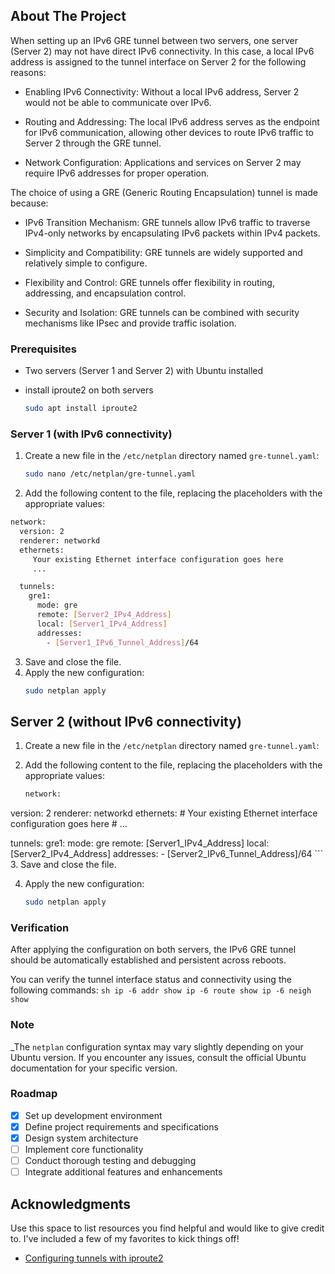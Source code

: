 ## About The Project

When setting up an IPv6 GRE tunnel between two servers, one server (Server 2) may not have direct IPv6 connectivity. In this case, a local IPv6 address is assigned to the tunnel interface on Server 2 for the following reasons:

* Enabling IPv6 Connectivity: Without a local IPv6 address, Server 2 would not be able to communicate over IPv6.

* Routing and Addressing: The local IPv6 address serves as the endpoint for IPv6 communication, allowing other devices to route IPv6 traffic to Server 2 through the GRE tunnel.

* Network Configuration: Applications and services on Server 2 may require IPv6 addresses for proper operation.

The choice of using a GRE (Generic Routing Encapsulation) tunnel is made because:

* IPv6 Transition Mechanism: GRE tunnels allow IPv6 traffic to traverse IPv4-only networks by encapsulating IPv6 packets within IPv4 packets.

* Simplicity and Compatibility: GRE tunnels are widely supported and relatively simple to configure.

* Flexibility and Control: GRE tunnels offer flexibility in routing, addressing, and encapsulation control.

* Security and Isolation: GRE tunnels can be combined with security mechanisms like IPsec and provide traffic isolation.

### Prerequisites

* Two servers (Server 1 and Server 2) with Ubuntu installed

* install iproute2 on both servers
  ```sh
  sudo apt install iproute2
  ```

### Server 1 (with IPv6 connectivity)

1. Create a new file in the `/etc/netplan` directory named `gre-tunnel.yaml`:
   ```sh
   sudo nano /etc/netplan/gre-tunnel.yaml
   ```
2. Add the following content to the file, replacing the placeholders with the appropriate values:
```sh
network:
  version: 2
  renderer: networkd
  ethernets:
     Your existing Ethernet interface configuration goes here
     ...

  tunnels:
    gre1:
      mode: gre
      remote: [Server2_IPv4_Address]
      local: [Server1_IPv4_Address]
      addresses:
        - [Server1_IPv6_Tunnel_Address]/64
  ```
3. Save and close the file.
4. Apply the new configuration:
    ```sh
    sudo netplan apply
    ```


## Server 2 (without IPv6 connectivity) 

1. Create a new file in the `/etc/netplan` directory named `gre-tunnel.yaml`:

2. Add the following content to the file, replacing the placeholders with the appropriate values:
    ```sh
    network:
  version: 2
  renderer: networkd
  ethernets:
    # Your existing Ethernet interface configuration goes here
    # ...

  tunnels:
    gre1:
      mode: gre
      remote: [Server1_IPv4_Address]
      local: [Server2_IPv4_Address]
      addresses:
        - [Server2_IPv6_Tunnel_Address]/64
    ```
3. Save and close the file.

4. Apply the new configuration:
    ```sh
    sudo netplan apply
    ```

### Verification

After applying the configuration on both servers, the IPv6 GRE tunnel should be automatically established and persistent across reboots.

You can verify the tunnel interface status and connectivity using the following commands:
    ```sh
    ip -6 addr show
    ip -6 route show
    ip -6 neigh show
    ```

### Note

_The `netplan` configuration syntax may vary slightly depending on your Ubuntu version. If you encounter any issues, consult the official Ubuntu documentation for your specific version.

### Roadmap

- [x]  Set up development environment
- [x] Define project requirements and specifications
- [x] Design system architecture
- [ ] Implement core functionality
- [ ] Conduct thorough testing and debugging
- [ ] Integrate additional features and enhancements

## Acknowledgments

Use this space to list resources you find helpful and would like to give credit to. I've included a few of my favorites to kick things off!

* [Configuring tunnels with iproute2](https://www.deepspace6.net/docs/iproute2tunnel-en.html)
